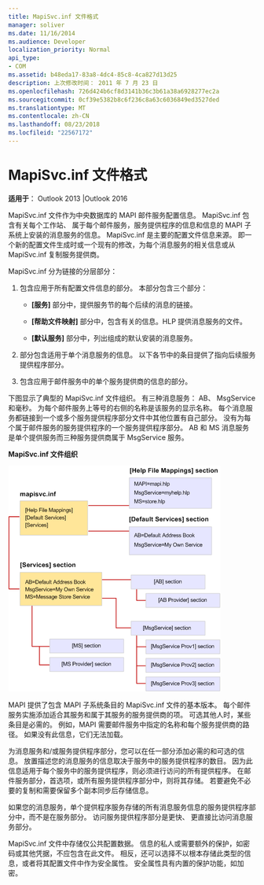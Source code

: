 ```yaml
---
title: MapiSvc.inf 文件格式
manager: soliver
ms.date: 11/16/2014
ms.audience: Developer
localization_priority: Normal
api_type:
- COM
ms.assetid: b48eda17-83a8-4dc4-85c8-4ca827d13d25
description: 上次修改时间： 2011 年 7 月 23 日
ms.openlocfilehash: 726d424b6cf8d3141b36c3b61a38a6928277ec2a
ms.sourcegitcommit: 0cf39e5382b8c6f236c8a63c6036849ed3527ded
ms.translationtype: MT
ms.contentlocale: zh-CN
ms.lasthandoff: 08/23/2018
ms.locfileid: "22567172"
---
```

# <a name="file-format-of-mapisvcinf"></a>MapiSvc.inf 文件格式

**适用于**： Outlook 2013 |Outlook 2016 
  
MapiSvc.inf 文件作为中央数据库的 MAPI 邮件服务配置信息。 MapiSvc.inf 包含有关每个工作站、 属于每个邮件服务，服务提供程序的信息和信息的 MAPI 子系统上安装的消息服务的信息。 MapiSvc.inf 是主要的配置文件信息来源。 即一个新的配置文件生成时或一个现有的修改，为每个消息服务的相关信息或从 MapiSvc.inf 复制服务提供商。 
  
MapiSvc.inf 分为链接的分层部分：
  
1. 包含应用于所有配置文件信息的部分。 本部分包含三个部分：
    
   - **[服务]** 部分中，提供服务节的每个后续的消息的链接。 
    
   - **[帮助文件映射]** 部分中，包含有关的信息。HLP 提供消息服务的文件。 
    
   - **[默认服务]** 部分中，列出组成的默认安装的消息服务。 
    
2. 部分包含适用于单个消息服务的信息。 以下各节中的条目提供了指向后续服务提供程序部分。
    
3. 包含应用于邮件服务中的单个服务提供商的信息的部分。
    
下图显示了典型的 MapiSvc.inf 文件组织。 有三种消息服务： AB、 MsgService 和毫秒。 为每个邮件服务上等号的右侧的名称是该服务的显示名称。 每个消息服务都链接到一个或多个服务提供程序部分文件中其他位置有自己部分。 没有为每个属于邮件服务的服务提供程序的一个服务提供程序部分。 AB 和 MS 消息服务是单个提供服务而三种服务提供商属于 MsgService 服务。
  
**MapiSvc.inf 文件组织**
  
![MapiSvc.inf 文件组织](media/amapi_30.gif "MapiSvc.inf 文件组织")
  
MAPI 提供了包含 MAPI 子系统条目的 MapiSvc.inf 文件的基本版本。 每个邮件服务实施添加适合其服务和属于其服务的服务提供商的项。 可选其他人时，某些条目是必需的。 例如，MAPI 需要邮件服务中指定的名称和每个服务提供商的路径。 如果没有此信息，它们无法加载。
  
为消息服务和/或服务提供程序部分，您可以在任一部分添加必需的和可选的信息。 放置描述您的消息服务的信息取决于服务中的服务提供程序的数目。 因为此信息适用于每个服务中的服务提供程序，则必须进行访问的所有提供程序。 在邮件服务部分，首选项，或所有服务提供程序部分中，则将其存储。 若要避免不必要的复制和需要保留多个副本同步后存储信息。
  
如果您的消息服务，单个提供程序服务存储的所有消息服务信息的服务提供程序部分中，而不是在服务部分。 访问服务提供程序部分是更快、 更直接比访问消息服务部分。 
  
MapiSvc.inf 文件中存储仅公共配置数据。 信息的私人或需要额外的保护，如密码或其他凭据，不应包含在此文件。 相反，还可以选择不以根本存储此类型的信息，或者将其配置文件中作为安全属性。 安全属性具有内置的保护功能，如加密。
  

